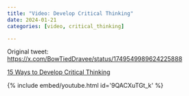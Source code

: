 ```yaml
---
title: "Video: Develop Critical Thinking"
date: 2024-01-21
categories: [video, critical_thinking]

---
```


Original tweet: https://x.com/BowTiedDravee/status/1749549989624225888

[15 Ways to Develop Critical Thinking](https://youtu.be/9QACXuTGt_k?feature=shared)

{% include embed/youtube.html id='9QACXuTGt_k' %}

